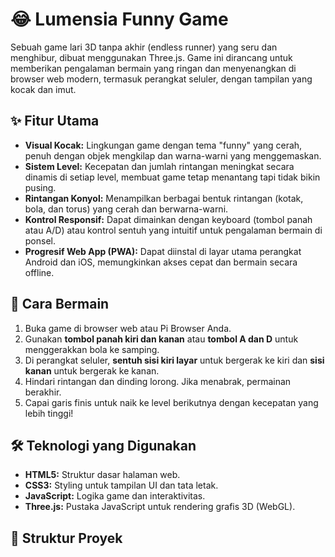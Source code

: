 # 😂 Lumensia Funny Game

Sebuah game lari 3D tanpa akhir (endless runner) yang seru dan menghibur, dibuat menggunakan Three.js. Game ini dirancang untuk memberikan pengalaman bermain yang ringan dan menyenangkan di browser web modern, termasuk perangkat seluler, dengan tampilan yang kocak dan imut.

## ✨ Fitur Utama

-   **Visual Kocak:** Lingkungan game dengan tema "funny" yang cerah, penuh dengan objek mengkilap dan warna-warni yang menggemaskan.
-   **Sistem Level:** Kecepatan dan jumlah rintangan meningkat secara dinamis di setiap level, membuat game tetap menantang tapi tidak bikin pusing.
-   **Rintangan Konyol:** Menampilkan berbagai bentuk rintangan (kotak, bola, dan torus) yang cerah dan berwarna-warni.
-   **Kontrol Responsif:** Dapat dimainkan dengan keyboard (tombol panah atau A/D) atau kontrol sentuh yang intuitif untuk pengalaman bermain di ponsel.
-   **Progresif Web App (PWA):** Dapat diinstal di layar utama perangkat Android dan iOS, memungkinkan akses cepat dan bermain secara offline.

## 🚀 Cara Bermain

1.  Buka game di browser web atau Pi Browser Anda.
2.  Gunakan **tombol panah kiri dan kanan** atau **tombol A dan D** untuk menggerakkan bola ke samping.
3.  Di perangkat seluler, **sentuh sisi kiri layar** untuk bergerak ke kiri dan **sisi kanan** untuk bergerak ke kanan.
4.  Hindari rintangan dan dinding lorong. Jika menabrak, permainan berakhir.
5.  Capai garis finis untuk naik ke level berikutnya dengan kecepatan yang lebih tinggi!

## 🛠️ Teknologi yang Digunakan

* **HTML5:** Struktur dasar halaman web.
* **CSS3:** Styling untuk tampilan UI dan tata letak.
* **JavaScript:** Logika game dan interaktivitas.
* **Three.js:** Pustaka JavaScript untuk rendering grafis 3D (WebGL).

## 📂 Struktur Proyek
